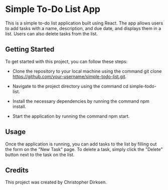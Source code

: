 # Simple To-Do List App

This is a simple to-do list application built using React. The app allows users to add tasks with a name, description, and due date, and displays them in a list. Users can also delete tasks from the list.

## Getting Started

To get started with this project, you can follow these steps:

- Clone the repository to your local machine using the command git clone https://github.com/your-username/simple-todo-list.git.

- Navigate to the project directory using the command cd simple-todo-list.

- Install the necessary dependencies by running the command npm install.
- Start the application by running the command npm start.

## Usage

Once the application is running, you can add tasks to the list by filling out the form on the "New Task" page. To delete a task, simply click the "Delete" button next to the task on the list.

## Credits

This project was created by Christopher Dirksen.